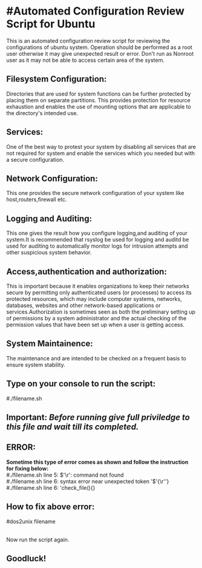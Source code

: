 <h1>#Automated Configuration Review Script for Ubuntu</h1>

<b1>This is an automated configuration review script for reviewing the configurations of ubuntu system.
Operation should be performed as a root user otherwise it may give unexpected result or error. Don't run as Nonroot user as it may not be able to access certain area of the system.</b1>


<h2>Filesystem Configuration:</h2>
Directories that are used for system functions can be further protected by placing them on separate partitions. This provides protection for resource exhaustion and enables the use of mounting options that are applicable to the directory's intended use.

<h2>Services:</h2>
One of the best way to protest your system by disabling all services that are not required for system and enable the services which you needed but with a secure configuration.

<h2>Network Configuration:</h2>
This one provides the secure network configuration of your system like host,routers,firewall etc.

<h2>Logging and Auditing:</h2>
This one gives the result how you configure logging,and auditing of your system.It is recommended that rsyslog be used for logging and auditd be used for auditing  to automatically monitor logs for intrusion attempts and other suspicious system behavior.

<h2>Access,authentication and authorization:</h2>
This is important because it enables organizations to keep their networks secure by permitting only authenticated users (or processes) to access its protected resources, which may include computer systems, networks, databases, websites and other network-based applications or services.Authorization is sometimes seen as both the preliminary setting up of permissions by a system administrator and the actual checking of the permission values that have been set up when a user is getting access.

<h2>System Maintainence:</h2>
The maintenance and are intended to be checked on a frequent basis to ensure system stability.


<h2>Type on your console to run the script:</h2>
<span>#./filename.sh</span>

<h2>Important: <i>Before running give full priviledge to this file and wait till its completed.</i></h2>

<h2>ERROR:</h2>
<b>Sometime this type of error comes as shown and follow the instruction for fixing below:</b></br>
#./filename.sh line 5: $'\r': command not found</br>
#./filename.sh line 6: syntax error near unexpected token '$'{\r''}</br>
#./filename.sh line 6: 'check_file(){}</br>

<h2>How to fix above error:</h2> #dos2unix filename

<br>Now run the script again.</br>

<h2>Goodluck!</h2>
